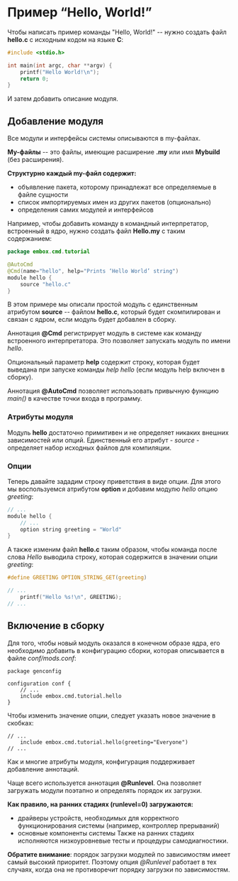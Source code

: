 # Пример “Hello, World!”
Чтобы написать пример команды "Hello, World!" -- нужно создать файл **hello.c** с исходным кодом на языке **C**:
```c
#include <stdio.h>

int main(int argc, char **argv) {
	printf("Hello World!\n");
	return 0;
}
```
И затем добавить описание модуля.

## Добавление модуля
Все модули и интерфейсы системы описываются в my-файлах.

**My-файлы** -- это файлы, имеющие расширение **.my** или имя **Mybuild** (без расширения).

**Структурно каждый my-файл содержит:**

 * объявление пакета, которому принадлежат все определяемые в файле сущности
 * список импортируемых имен из других пакетов (опционально)
 * определения самих модулей и интерфейсов

Например, чтобы добавить команду в командный интерпретатор, встроенный в ядро, нужно создать файл **Hello.my** с таким содержанием:
```java
package embox.cmd.tutorial

@AutoCmd
@Cmd(name="hello", help="Prints ‘Hello World’ string")
module hello {
	source "hello.c"
}
```
В этом примере мы описали простой модуль с единственным атрибутом **source** -- файлом **hello.c**, который будет скомпилирован и связан с ядром, если модуль будет добавлен в сборку.

Аннотация **@Cmd** регистрирует модуль в системе как команду встроенного интерпретатора. Это позволяет запускать модуль по имени *hello*.

Опциональный параметр **help** содержит строку, которая будет выведана при запуске команды *help hello* (если модуль help включен в сборку).

Аннотация **@AutoCmd** позволяет использовать привычную функцию *main()* в качестве точки входа в программу.

### Атрибуты модуля
Модуль **hello** достаточно примитивен и не определяет никаких внешних зависимостей или опций.
Единственный его атрибут - *source* - определяет набор исходных файлов для компиляции.

### Опции
Теперь давайте зададим строку приветствия в виде опции. Для этого мы воспользуемся атрибутом **option** и добавим модулю *hello* опцию *greeting*:
```c
// ...
module hello {
	// ...
	option string greeting = "World"
}
```
А также изменим файл **hello.c** таким образом, чтобы команда после слова *Hello* выводила строку, которая содержится в значении опции *greeting*:
```c
#define GREETING OPTION_STRING_GET(greeting)

// ...
	printf("Hello %s!\n", GREETING);
// ...
```

## Включение в сборку
Для того, чтобы новый модуль оказался в конечном образе ядра, его необходимо добавить в конфигурацию сборки, которая описывается в файле *conf/mods.conf*:
```
package genconfig

configuration conf {
	// ...
	include embox.cmd.tutorial.hello
}
```
Чтобы изменить значение опции, следует указать новое значение в скобках:
```
// ...
	include embox.cmd.tutorial.hello(greeting="Everyone")
// ...
```
Как и многие атрибуты модуля, конфигурация поддерживает добавление аннотаций.

Чаще всего используется аннотация **@Runlevel**. Она позволяет загружать модули поэтапно и определять порядок их загрузки.

**Как правило, на ранних стадиях (runlevel=0) загружаются:**

 * драйверы устройств, необходимых для корректного функционирования системы (например, контроллер прерываний)
 * основные компоненты системы
Также на ранних стадиях исполняются низкоуровневые тесты и процедуры самодиагностики.

**Обратите внимание**: порядок загрузки модулей по зависимостям имеет самый высокий приоритет. Поэтому опция *@Runlevel* работает в тех случаях, когда она не противоречит порядку загрузки по зависимостям.

